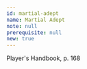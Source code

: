 ```yaml
---
id: martial-adept
name: Martial Adept
note: null
prerequisite: null
new: true
---
```

Player's Handbook, p. 168